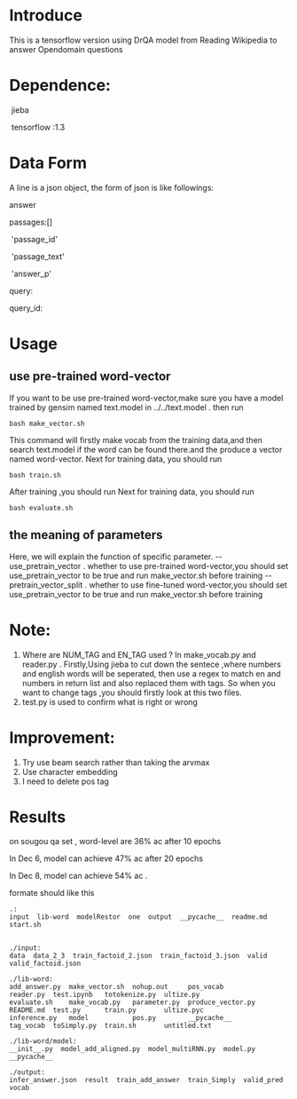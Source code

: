 #  Introduce

This is a tensorflow version using DrQA model from  Reading Wikipedia to answer Opendomain questions

# Dependence:

​	jieba

​	tensorflow :1.3

# Data Form

A line is a json object, the form of json is like followings:

answer

passages:[]

​	'passage_id'

​	'passage_text'

​	'answer_p'

query:

query_id:

# Usage

## use pre-trained word-vector
If you want to be use pre-trained word-vector,make sure you have a model trained by gensim named text.model in ../../text.model .
then run 
```
bash make_vector.sh
```
This command will firstly make vocab from the training data,and then search text.model if the word can be found there.and the produce a vector named word-vector.
Next for training data, you should run
```
bash train.sh
```
After training ,you should run 
Next for training data, you should run
```
bash evaluate.sh
```
## the meaning of parameters
Here, we will explain the function of specific parameter.
    -- use_pretrain_vector . whether to use pre-trained word-vector,you should set use_pretrain_vector to be true and run make_vector.sh before training 
    -- pretrain_vector_split . whether to use fine-tuned word-vector,you should set use_pretrain_vector to be true and run make_vector.sh before training


# Note:

1. Where are NUM_TAG and EN_TAG used ?
  In make_vocab.py and  reader.py . Firstly,Using jieba to cut down the sentece ,where numbers and english words will be seperated, then use a regex to match en and numbers  in return list and also replaced them with tags. So when you want to change tags ,you should firstly look at this two files. 
2. test.py is used to confirm what is right or wrong


# Improvement:
1. Try use beam search rather than taking the arvmax
2. Use character embedding
3. ​I need to delete pos tag 


# Results 

on sougou qa set , word-level are 36% ac after 10 epochs

In Dec 6, model can achieve 47% ac after 20 epochs

In Dec 8, model can achieve 54% ac .

formate should like this 

```
.:
input  lib-word  modelRestor  one  output  __pycache__  readme.md  start.sh


./input:
data  data_2_3  train_factoid_2.json  train_factoid_3.json  valid  valid_factoid.json

./lib-word:
add_answer.py  make_vector.sh  nohup.out     pos_vocab          reader.py  test.ipynb   totokenize.py  ultize.py
evaluate.sh    make_vocab.py   parameter.py  produce_vector.py  README.md  test.py      train.py       ultize.pyc
inference.py   model           pos.py        __pycache__        tag_vocab  toSimply.py  train.sh       untitled.txt

./lib-word/model:
__init__.py  model_add_aligned.py  model_multiRNN.py  model.py  __pycache__

./output:
infer_answer.json  result  train_add_answer  train_Simply  valid_pred  vocab


```

